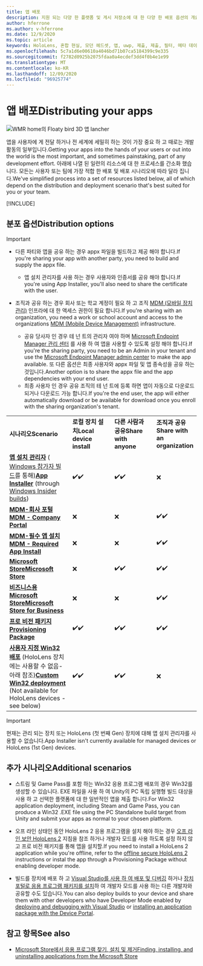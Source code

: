 ```yaml
---
title: 앱 배포
description: 지원 되는 다양 한 플랫폼 및 게시 저장소에 대 한 다양 한 배포 옵션의 개요입니다.
author: hferrone
ms.author: v-hferrone
ms.date: 12/9/2020
ms.topic: article
keywords: HoloLens, 혼합 현실, 모던 헤드셋, 앱, uwp, 제출, 제출, 필터, 메타 데이터, 시스템 요구 사항, 키워드, wack, 인증, 패키지, appx, 머천다이징
ms.openlocfilehash: 5c7a1d6e00610a4046bd71b07ca5184399c9e335
ms.sourcegitcommit: f2782d0925b2075fdaa0a4ecdef3dd4f0b4e1e99
ms.translationtype: MT
ms.contentlocale: ko-KR
ms.lasthandoff: 12/09/2020
ms.locfileid: "96925774"
---
```

# <a name="distributing-your-apps"></a><span data-ttu-id="05d9d-104">앱 배포</span><span class="sxs-lookup"><span data-stu-id="05d9d-104">Distributing your apps</span></span>

![WMR home의 Floaty bird 3D 앱 lancher](images/distribute-hero-image.png)

<span data-ttu-id="05d9d-106">앱을 사용자에 게 전달 하거나 전 세계에 세밀히 하는 것이 가장 중요 하 고 때로는 개발 활동의 일부입니다.</span><span class="sxs-lookup"><span data-stu-id="05d9d-106">Getting your apps into the hands of your users or out into the world is the most important, and sometimes painstaking, part of any development effort.</span></span> <span data-ttu-id="05d9d-107">아래에 나열 된 일련의 리소스에 대 한 프로세스를 간소화 했습니다. 모든는 사용자 또는 팀에 가장 적합 한 배포 및 배포 시나리오에 따라 달라 집니다.</span><span class="sxs-lookup"><span data-stu-id="05d9d-107">We've simplified process into a set of resources listed below, all of which depend on the distribution and deployment scenario that's best suited for you or your team.</span></span>

[!INCLUDE[](includes/before-submission.md)]

## <a name="distribution-options"></a><span data-ttu-id="05d9d-108">분포 옵션</span><span class="sxs-lookup"><span data-stu-id="05d9d-108">Distribution options</span></span>

> [!IMPORTANT]
> * <span data-ttu-id="05d9d-109">다른 파티와 앱을 공유 하는 경우 appx 파일을 빌드하고 제공 해야 합니다.</span><span class="sxs-lookup"><span data-stu-id="05d9d-109">If you're sharing your app with another party, you need to build and supply the appx file.</span></span> 
>     * <span data-ttu-id="05d9d-110">앱 설치 관리자를 사용 하는 경우 사용자와 인증서를 공유 해야 합니다.</span><span class="sxs-lookup"><span data-stu-id="05d9d-110">If you're using App Installer, you'll also need to share the certificate with the user.</span></span>
> 
> * <span data-ttu-id="05d9d-111">조직과 공유 하는 경우 회사 또는 학교 계정이 필요 하 고 조직 [MDM (모바일 장치 관리)](https://docs.microsoft.com/hololens/hololens-enroll-mdm) 인프라에 대 한 액세스 권한이 필요 합니다.</span><span class="sxs-lookup"><span data-stu-id="05d9d-111">If you're sharing with an organization, you need a work or school account and access to the organizations [MDM (Mobile Device Management)](https://docs.microsoft.com/hololens/hololens-enroll-mdm) infrastructure.</span></span>  
>    * <span data-ttu-id="05d9d-112">공유 당사자 인 경우 테 넌 트의 관리자 여야 하며 [Microsoft Endpoint Manager 관리 센터](https://docs.microsoft.com/mem/intune/apps/apps-deploy) 를 사용 하 여 앱을 사용할 수 있도록 설정 해야 합니다.</span><span class="sxs-lookup"><span data-stu-id="05d9d-112">If you're the sharing party, you need to be an Admin in your tenant and use the [Microsoft Endpoint Manager admin center](https://docs.microsoft.com/mem/intune/apps/apps-deploy) to make the app available.</span></span> <span data-ttu-id="05d9d-113">또 다른 옵션은 최종 사용자와 appx 파일 및 앱 종속성을 공유 하는 것입니다.</span><span class="sxs-lookup"><span data-stu-id="05d9d-113">Another option is to share the appx file and the app dependencies with your end user.</span></span>
>    * <span data-ttu-id="05d9d-114">최종 사용자 인 경우 공유 조직의 테 넌 트에 등록 하면 앱이 자동으로 다운로드 되거나 다운로드 가능 합니다.</span><span class="sxs-lookup"><span data-stu-id="05d9d-114">If you're the end user, the app will either automatically download or be available for download once you enroll with the sharing organization's tenant.</span></span> 

<table>
<colgroup>
    <col width="33%" />
    <col width="22%" />
    <col width="22%" />
    <col width="22%" />
</colgroup>
<tr>
    <td><span data-ttu-id="05d9d-115"><strong>시나리오</strong></span><span class="sxs-lookup"><span data-stu-id="05d9d-115"><strong>Scenario</strong></span></span></td>
    <td><span data-ttu-id="05d9d-116"><strong>로컬 장치 설치</strong></span><span class="sxs-lookup"><span data-stu-id="05d9d-116"><strong>Local device install</strong></span></span></td>
    <td><span data-ttu-id="05d9d-117"><strong>다른 사람과 공유</strong></span><span class="sxs-lookup"><span data-stu-id="05d9d-117"><strong>Share with anyone</strong></span></span></td>
    <td><span data-ttu-id="05d9d-118"><strong>조직과 공유</strong></span><span class="sxs-lookup"><span data-stu-id="05d9d-118"><strong>Share with an organization</strong></span></span></td>
</tr>
<tr>
    <td><span data-ttu-id="05d9d-119"><a href="https://docs.microsoft.com/hololens/app-deploy-app-installer"><strong>앱 설치 관리자</strong></a> ( <a href="https://docs.microsoft.com/hololens/hololens-insider">Windows 참가자 빌드</a>를 통해)</span><span class="sxs-lookup"><span data-stu-id="05d9d-119"><a href="https://docs.microsoft.com/hololens/app-deploy-app-installer"><strong>App Installer</strong></a> (through <a href="https://docs.microsoft.com/hololens/hololens-insider">Windows Insider builds</a>)</span></span></td>
    <td><span data-ttu-id="05d9d-120">✔️</span><span class="sxs-lookup"><span data-stu-id="05d9d-120">✔️</span></span></td>
    <td><span data-ttu-id="05d9d-121">✔️</span><span class="sxs-lookup"><span data-stu-id="05d9d-121">✔️</span></span></td>
    <td>❌</td>
</tr>
<tr>
    <td><span data-ttu-id="05d9d-122"><a href="https://docs.microsoft.com/hololens/app-deploy-app-installer"><strong>MDM-회사 포털</strong></a></span><span class="sxs-lookup"><span data-stu-id="05d9d-122"><a href="https://docs.microsoft.com/hololens/app-deploy-app-installer"><strong>MDM - Company Portal</strong></a></span></span></td>
    <td>❌</td>
    <td>❌</td>
    <td><span data-ttu-id="05d9d-123">✔️</span><span class="sxs-lookup"><span data-stu-id="05d9d-123">✔️</span></span></td>
</tr>
<tr>
    <td><span data-ttu-id="05d9d-124"><a href="https://docs.microsoft.com/hololens/app-deploy-intune"><strong>MDM-필수 앱 설치</strong></a></span><span class="sxs-lookup"><span data-stu-id="05d9d-124"><a href="https://docs.microsoft.com/hololens/app-deploy-intune"><strong>MDM - Required App Install</strong></a></span></span></td>
    <td>❌</td>
    <td>❌</td>
    <td><span data-ttu-id="05d9d-125">✔️</span><span class="sxs-lookup"><span data-stu-id="05d9d-125">✔️</span></span></td>
</tr>
<tr>
    <td><span data-ttu-id="05d9d-126"><a href="submitting-an-app-to-the-microsoft-store.md"><strong>Microsoft Store</strong></a></span><span class="sxs-lookup"><span data-stu-id="05d9d-126"><a href="submitting-an-app-to-the-microsoft-store.md"><strong>Microsoft Store</strong></a></span></span></td>
    <td>❌</td>
    <td><span data-ttu-id="05d9d-127">✔️</span><span class="sxs-lookup"><span data-stu-id="05d9d-127">✔️</span></span></td>
    <td><span data-ttu-id="05d9d-128">✔️</span><span class="sxs-lookup"><span data-stu-id="05d9d-128">✔️</span></span></td>
</tr>
<tr>
    <td><span data-ttu-id="05d9d-129"><a href="https://docs.microsoft.com/hololens/app-deploy-store-business"><strong>비즈니스용 Microsoft Store</strong></a></span><span class="sxs-lookup"><span data-stu-id="05d9d-129"><a href="https://docs.microsoft.com/hololens/app-deploy-store-business"><strong>Microsoft Store for Business</strong></a></span></span></td>
    <td>❌</td>
    <td>❌</td>
    <td><span data-ttu-id="05d9d-130">✔️</span><span class="sxs-lookup"><span data-stu-id="05d9d-130">✔️</span></span></td>
</tr>
<tr>
    <td><span data-ttu-id="05d9d-131"><a href="https://docs.microsoft.com/hololens/app-deploy-provisioning-package"><strong>프로 비전 패키지</strong></a></span><span class="sxs-lookup"><span data-stu-id="05d9d-131"><a href="https://docs.microsoft.com/hololens/app-deploy-provisioning-package"><strong>Provisioning Package</strong></a></span></span></td>
    <td><span data-ttu-id="05d9d-132">✔️</span><span class="sxs-lookup"><span data-stu-id="05d9d-132">✔️</span></span></td>
    <td><span data-ttu-id="05d9d-133">✔️</span><span class="sxs-lookup"><span data-stu-id="05d9d-133">✔️</span></span></td>
    <td><span data-ttu-id="05d9d-134">✔️</span><span class="sxs-lookup"><span data-stu-id="05d9d-134">✔️</span></span></td>
</tr>
<tr>
    <td><span data-ttu-id="05d9d-135"><a href="#additional-scenarios"><strong>사용자 지정 Win32 배포</strong></a> (HoloLens 장치에는 사용할 수 없음-아래 참조)</span><span class="sxs-lookup"><span data-stu-id="05d9d-135"><a href="#additional-scenarios"><strong>Custom Win32 deployment</strong></a> (Not available for HoloLens devices - see below)</span></span></td>
    <td><span data-ttu-id="05d9d-136">✔️</span><span class="sxs-lookup"><span data-stu-id="05d9d-136">✔️</span></span></td>
    <td><span data-ttu-id="05d9d-137">✔️</span><span class="sxs-lookup"><span data-stu-id="05d9d-137">✔️</span></span></td>
    <td>❌</td>
</tr>
</table>

> [!IMPORTANT]
> <span data-ttu-id="05d9d-138">현재는 관리 되는 장치 또는 HoloLens (첫 번째 Gen) 장치에 대해 앱 설치 관리자를 사용할 수 없습니다.</span><span class="sxs-lookup"><span data-stu-id="05d9d-138">App Installer isn't currently available for managed devices or HoloLens (1st Gen) devices.</span></span>

## <a name="additional-scenarios"></a><span data-ttu-id="05d9d-139">추가 시나리오</span><span class="sxs-lookup"><span data-stu-id="05d9d-139">Additional scenarios</span></span>

* <span data-ttu-id="05d9d-140">스트림 및 Game Pass를 포함 하는 Win32 응용 프로그램 배포의 경우 Win32를 생성할 수 있습니다. EXE 파일을 사용 하 여 Unity의 PC 독립 실행형 빌드 대상을 사용 하 고 선택한 플랫폼에 대 한 일반적인 앱을 제출 합니다.</span><span class="sxs-lookup"><span data-stu-id="05d9d-140">For Win32 application deployment, including Steam and Game Pass, you can produce a Win32 .EXE file using the PC Standalone build target from Unity and submit your apps as normal to your chosen platform.</span></span> 

* <span data-ttu-id="05d9d-141">오프 라인 상태인 동안 HoloLens 2 응용 프로그램을 설치 해야 하는 경우 [오프 라인 보안 HoloLens 2](https://docs.microsoft.com/hololens/hololens-common-scenarios-offline-secure) 지침을 참조 하거나 개발자 모드를 사용 하도록 설정 하지 않고 프로 비전 패키지를 통해 앱을 설치할.</span><span class="sxs-lookup"><span data-stu-id="05d9d-141">If you need to install a HoloLens 2 application while you're offline, refer to the [offline secure HoloLens 2](https://docs.microsoft.com/hololens/hololens-common-scenarios-offline-secure) instructions or instal the app through a Provisioning Package without enabling developer mode.</span></span>

* <span data-ttu-id="05d9d-142">빌드를 장치에 배포 하 고 [Visual Studio를 사용 하 여 배포 및 디버깅](../develop/platform-capabilities-and-apis/using-visual-studio.md) 하거나 [장치 포털로 응용 프로그램 패키지를 설치](https://docs.microsoft.com/hololens/holographic-custom-apps#installing-an-application-package-with-the-device-portal)하 여 개발자 모드를 사용 하는 다른 개발자와 공유할 수도 있습니다.</span><span class="sxs-lookup"><span data-stu-id="05d9d-142">You can also deploy builds to your device and share them with other developers who have Developer Mode enabled by [deploying and debugging with Visual Studio](../develop/platform-capabilities-and-apis/using-visual-studio.md) or [installing an application package with the Device Portal](https://docs.microsoft.com/hololens/holographic-custom-apps#installing-an-application-package-with-the-device-portal).</span></span>

## <a name="see-also"></a><span data-ttu-id="05d9d-143">참고 항목</span><span class="sxs-lookup"><span data-stu-id="05d9d-143">See also</span></span>
* [<span data-ttu-id="05d9d-144">Microsoft Store에서 응용 프로그램 찾기, 설치 및 제거</span><span class="sxs-lookup"><span data-stu-id="05d9d-144">Finding, installing, and uninstalling applications from the Microsoft Store</span></span>](https://docs.microsoft.com/hololens/holographic-store-apps)

<!-- ## Submitting to the Microsoft Store

You've finally made it to the last step on your distribution journey, actually getting your app into the Microsoft Store! Our [submission guidelines](submitting-an-app-to-the-microsoft-store.md) article will take you through: 

* Partner Center registration 
* Asset preparation
* App packaging
* Testing
* Final submission process

You can even give out free trials to get future consumers excited about your new immersive experience. Once your app is listed on the Microsoft Store you can sit back, engage with your expanding user community, and think about all the new features you want to add! -->
